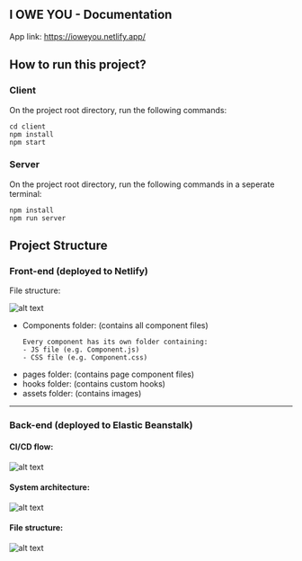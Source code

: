 ## I OWE YOU - Documentation
App link: https://ioweyou.netlify.app/


## How to run this project?

### Client
On the project root directory, run the following commands:
```
cd client
npm install
npm start
```

### Server
On the project root directory, run the following commands in a seperate terminal:
```
npm install
npm run server
```
## Project Structure
### Front-end (deployed to Netlify)
File structure:

![alt text](https://iou-app-bucket.s3-ap-southeast-2.amazonaws.com/client-file-structure.png)

- Components folder: (contains all component files)
	```
	Every component has its own folder containing:
	- JS file (e.g. Component.js)
	- CSS file (e.g. Component.css)
	```
- pages folder: (contains page component files)
- hooks folder: (contains custom hooks)
- assets folder: (contains images)
---
### Back-end (deployed to Elastic Beanstalk)

#### CI/CD flow:

![alt text](https://iou-app-bucket.s3-ap-southeast-2.amazonaws.com/pipeline.png)



#### System architecture:
![alt text](https://iou-app-bucket.s3-ap-southeast-2.amazonaws.com/iou-architecture-2.png)



#### File structure:
![alt text](https://iou-app-bucket.s3-ap-southeast-2.amazonaws.com/server-file-structure.png)


